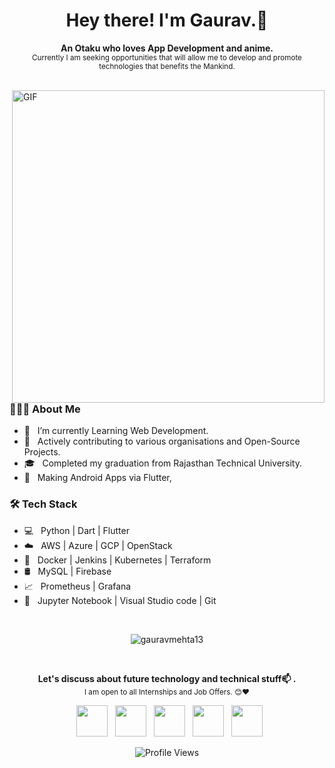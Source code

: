 <h1 align="center"> Hey there! I'm Gaurav.👋</h1>
<p align="center">
  <b>An Otaku who loves App Development and anime.</b></br>
  <sub>Currently I am seeking opportunities that will allow me to develop and promote technologies that benefits the Mankind.<sub>
</p>
 
 <p align="center">
  <img src="https://raw.githubusercontent.com/andreasbm/readme/master/assets/lines/colored.png" img width="5000" height="3" />
</p>
<img align="right" alt="GIF" src="https://raw.githubusercontent.com/gauravmehta13/gauravmehta13/master/code.gif" width="500"/>


<h3> 👨🏻‍💻 About Me </h3>

- 🔭 &nbsp; I’m currently Learning Web Development.
- 🤔 &nbsp; Actively contributing to various organisations and Open-Source Projects.
- 🎓 &nbsp; Completed my graduation from Rajasthan Technical University.
- 🌱 &nbsp; Making Android Apps via Flutter,

<h3>🛠 Tech Stack</h3>

- 💻 &nbsp; Python | Dart | Flutter 
- ☁️ &nbsp; AWS | Azure | GCP | OpenStack
- 🐳 &nbsp; Docker | Jenkins | Kubernetes | Terraform
- 🛢 &nbsp; MySQL | Firebase 
- 📈 &nbsp; Prometheus | Grafana
- 🔧 &nbsp; Jupyter Notebook | Visual Studio code | Git

<br>
<p align="center"> <img src="https://github-readme-stats.vercel.app/api?username=gauravmehta13&show_icons=true" alt="gauravmehta13" /> </p>

<br>

<p align="center">
  <b>Let's discuss about future technology and technical stuff📫 .</b></br>
  <sub>I am open to all Internships and Job Offers. 😊❤<sub>
</p>
<p align="center">
&nbsp; <a href="https://wa.me/+917073142922" target="_blank" rel="noopener noreferrer"><img src="https://img.icons8.com/plasticine/100/000000/whatsapp.png" width="50" /></a> 
&nbsp; <a href="https://twitter.com/gauravmehta_" target="_blank" rel="noopener noreferrer"><img src="https://img.icons8.com/plasticine/100/000000/twitter.png" width="50" /></a>  
&nbsp; <a href="https://www.instagram.com/gauravmehta13" target="_blank" rel="noopener noreferrer"><img src="https://img.icons8.com/plasticine/100/000000/instagram-new.png" width="50" /></a>  
&nbsp; <a href="https://www.linkedin.com/in/gauravmehta13/" target="_blank" rel="noopener noreferrer"><img src="https://img.icons8.com/plasticine/100/000000/linkedin.png" width="50" /></a>
&nbsp; <a href="mailto:269mehta@gmail.com" target="_blank" rel="noopener noreferrer"><img src="https://img.icons8.com/plasticine/100/000000/gmail.png"  width="50" /></a>
</p>
  <p align="center"> <img src="https://komarev.com/ghpvc/?username=gauravmehta13&label=Views&color=blue&style=plastic" alt="Profile Views" /> </p>


